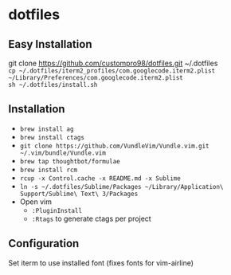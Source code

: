 # dotfiles

## Easy Installation
git clone https://github.com/custompro98/dotfiles.git ~/.dotfiles  
`cp ~/.dotfiles/iterm2_profiles/com.googlecode.iterm2.plist ~/Library/Preferences/com.googlecode.iterm2.plist`  
`sh ~/.dotfiles/install.sh`  

## Installation
- `brew install ag`
- `brew install ctags`
- `git clone https://github.com/VundleVim/Vundle.vim.git ~/.vim/bundle/Vundle.vim`
- `brew tap thoughtbot/formulae`
- `brew install rcm`
- `rcup -x Control.cache -x README.md -x Sublime`
- `ln -s ~/.dotfiles/Sublime/Packages ~/Library/Application\ Support/Sublime\ Text\ 3/Packages`
- Open vim
  - `:PluginInstall`
  - `:Rtags` to generate ctags per project

## Configuration
Set iterm to use installed font (fixes fonts for vim-airline)
